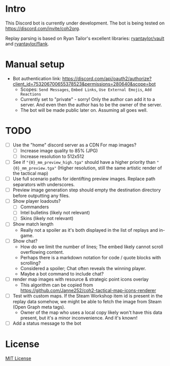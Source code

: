 # Intro
This Discord bot is currently under development.
The bot is being tested on https://discord.com/invite/coh2org.

Replay parsing is based on Ryan Tailor's excellent libraries: [ryantaylor/vault](https://github.com/ryantaylor/vault) and [ryantaylor/flank](https://github.com/ryantaylor/flank).

# Manual setup
- Bot authentication link: https://discord.com/api/oauth2/authorize?client_id=753206700655378523&permissions=280640&scope=bot
    - Scopes: `Send Messages`, `Embed Links`, `Use External Emojis`, `Add Reactions`
    - Currently set to "private" - sorry! Only the author can add it to a server. And even then the author has to be the owner of the server.
    - The bot will be made public later on. Assuming all goes well.

# TODO
- [ ] Use the "home" discord server as a CDN For map images?
    - [ ] Increase image quality to 85% (JPG)
    - [ ] Increase resolution to 512x512
- [ ] See if `"{0}_mm_preview_high.tga"` should have a higher priority than `"{0}_mm_preview.tga"` (Higher resolution, still the same artistic render of the tactical map)
- [ ] Use full scenario paths for identifting preview images. Replace path separators with underscores.
- [ ] Preview image generation step should empty the destination directory before outputting any files.
- [ ] Show player loadouts?
    - [ ] Commanders
    - [ ] Intel bulletins (likely not relevant)
    - [ ] Skins (likely not relevant)
- [ ] Show match length
    - Really not a spoiler as it's both displayed in the list of replays and in-game.
- [ ] Show chat?
    - How do we limit the number of lines; The embed likely cannot scroll overflowing content.
    - Perhaps there is a markdown notation for code / quote blocks with scrolling?
    - Considered a spoiler; Chat often reveals the winning player.
    - Maybe a bot command to include chat?
- [ ] render map images with resource & strategic point icons overlay
    - This algorithm can be copied from https://github.com/Janne252/coh2-tactical-map-icons-renderer
- [ ] Test with custom maps. If the Steam Workshop item id is present in the replay data somehow, we might be able to fetch the image from Steam (Open Graph meta tags).
    - Owner of the map who uses a local copy likely won't have this data present, but it's a minor inconvenience. And it's known!
- [ ] Add a status message to the bot
# License
[MIT License](./LICENSE.txt)
